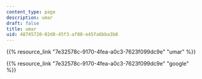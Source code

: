 ```yaml
---
content_type: page
description: umar
draft: false
title: umar
uid: 48745720-02d8-45f3-af80-e45fa6bba3b8
---
```

{{% resource_link "7e32578c-9170-4fea-a0c3-7623f099dc9e" "umar" %}}

{{% resource_link "7e32578c-9170-4fea-a0c3-7623f099dc9e" "google" %}}
